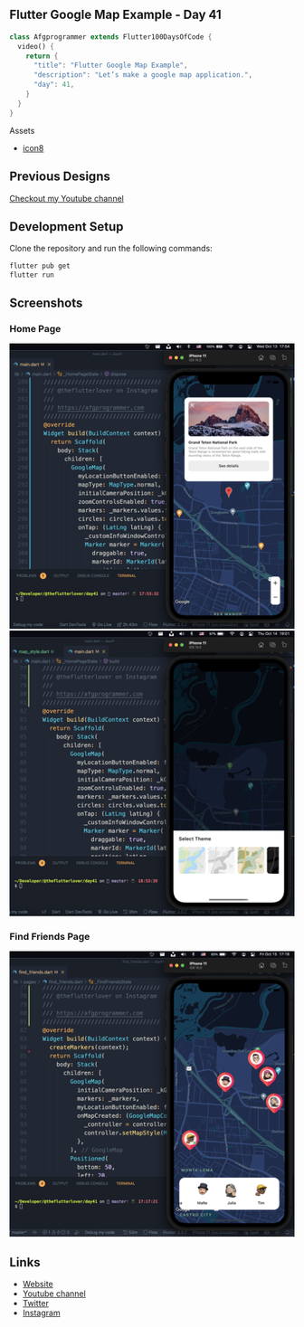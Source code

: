 ## Flutter Google Map Example - Day 41

```dart
class Afgprogrammer extends Flutter100DaysOfCode {
  video() {
    return {
      "title": "Flutter Google Map Example",
      "description": "Let’s make a google map application.",
      "day": 41,
    }
  }
}
```

Assets 
* [icon8](https://icons8.com)

## Previous Designs
[Checkout my Youtube channel](https://youtube.com/afgprogrammer)


## Development Setup
Clone the repository and run the following commands:
```
flutter pub get
flutter run
```

## Screenshots

### Home Page
<img src="assets/screenshots/home-page.png" />
<img src="assets/screenshots/home-page-theme.png" />

### Find Friends Page
<img src="assets/screenshots/find-friends-page.png" />

## Links

* [Website](https://afgprogrammer.com)
* [Youtube channel](https://youtube.com/afgprogrammer)
* [Twitter](https://twitter.com/afgprogrammer)
* [Instagram](https://instagram.com/afgprogrammer)
